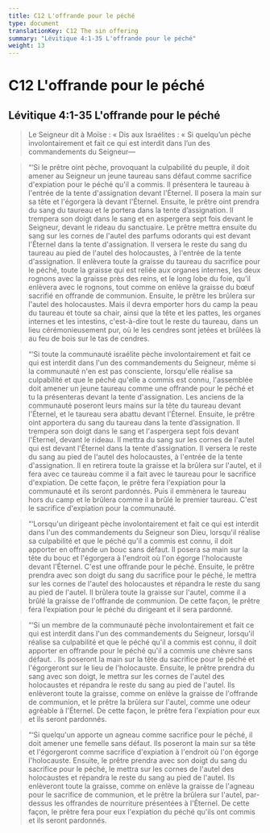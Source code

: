 ```yaml
---
title: C12 L'offrande pour le péché
type: document
translationKey: C12 The sin offering
summary: "Lévitique 4:1-35 L'offrande pour le péché"
weight: 13
---
```

# C12 L'offrande pour le péché

## Lévitique 4:1-35 L'offrande pour le péché

>   Le Seigneur dit à Moïse : « Dis aux Israélites : « Si quelqu’un pèche involontairement et fait ce qui est interdit dans l’un des commandements du Seigneur—

>   “‘Si le prêtre oint pèche, provoquant la culpabilité du peuple, il doit amener au Seigneur un jeune taureau sans défaut comme sacrifice d'expiation pour le péché qu'il a commis. Il présentera le taureau à l'entrée de la tente d'assignation devant l'Éternel. Il posera la main sur sa tête et l'égorgera là devant l'Éternel. Ensuite, le prêtre oint prendra du sang du taureau et le portera dans la tente d’assignation. Il trempera son doigt dans le sang et en aspergera sept fois devant le Seigneur, devant le rideau du sanctuaire. Le prêtre mettra ensuite du sang sur les cornes de l'autel des parfums odorants qui est devant l'Éternel dans la tente d'assignation. Il versera le reste du sang du taureau au pied de l'autel des holocaustes, à l'entrée de la tente d'assignation. Il enlèvera toute la graisse du taureau du sacrifice pour le péché, toute la graisse qui est reliée aux organes internes, les deux rognons avec la graisse près des reins, et le long lobe du foie, qu'il enlèvera avec le rognons, tout comme on enlève la graisse du bœuf sacrifié en offrande de communion. Ensuite, le prêtre les brûlera sur l'autel des holocaustes. Mais il devra emporter hors du camp la peau du taureau et toute sa chair, ainsi que la tête et les pattes, les organes internes et les intestins, c'est-à-dire tout le reste du taureau, dans un lieu cérémonieusement pur, où le les cendres sont jetées et brûlées là au feu de bois sur le tas de cendres.

>   “‘Si toute la communauté israélite pèche involontairement et fait ce qui est interdit dans l'un des commandements du Seigneur, même si la communauté n'en est pas consciente, lorsqu'elle réalise sa culpabilité et que le péché qu'elle a commis est connu, l'assemblée doit amener un jeune taureau comme une offrande pour le péché et tu la présenteras devant la tente d'assignation. Les anciens de la communauté poseront leurs mains sur la tête du taureau devant l'Éternel, et le taureau sera abattu devant l'Éternel. Ensuite, le prêtre oint apportera du sang du taureau dans la tente d’assignation. Il trempera son doigt dans le sang et l'aspergera sept fois devant l'Éternel, devant le rideau. Il mettra du sang sur les cornes de l'autel qui est devant l'Éternel dans la tente d'assignation. Il versera le reste du sang au pied de l'autel des holocaustes, à l'entrée de la tente d'assignation. Il en retirera toute la graisse et la brûlera sur l'autel, et il fera avec ce taureau comme il a fait avec le taureau pour le sacrifice d'expiation. De cette façon, le prêtre fera l'expiation pour la communauté et ils seront pardonnés. Puis il emmènera le taureau hors du camp et le brûlera comme il a brûlé le premier taureau. C'est le sacrifice d'expiation pour la communauté.

>   “‘Lorsqu'un dirigeant pèche involontairement et fait ce qui est interdit dans l'un des commandements du Seigneur son Dieu, lorsqu'il réalise sa culpabilité et que le péché qu'il a commis est connu, il doit apporter en offrande un bouc sans défaut. Il posera sa main sur la tête du bouc et l'égorgera à l'endroit où l'on égorge l'holocauste devant l'Éternel. C'est une offrande pour le péché. Ensuite, le prêtre prendra avec son doigt du sang du sacrifice pour le péché, le mettra sur les cornes de l'autel des holocaustes et répandra le reste du sang au pied de l'autel. Il brûlera toute la graisse sur l'autel, comme il a brûlé la graisse de l'offrande de communion. De cette façon, le prêtre fera l’expiation pour le péché du dirigeant et il sera pardonné.

>   “‘Si un membre de la communauté pèche involontairement et fait ce qui est interdit dans l'un des commandements du Seigneur, lorsqu'il réalise sa culpabilité et que le péché qu'il a commis est connu, il doit apporter en offrande pour le péché qu'il a commis une chèvre sans défaut. . Ils poseront la main sur la tête du sacrifice pour le péché et l'égorgeront sur le lieu de l'holocauste. Ensuite, le prêtre prendra du sang avec son doigt, le mettra sur les cornes de l'autel des holocaustes et répandra le reste du sang au pied de l'autel. Ils enlèveront toute la graisse, comme on enlève la graisse de l'offrande de communion, et le prêtre la brûlera sur l'autel, comme une odeur agréable à l'Éternel. De cette façon, le prêtre fera l'expiation pour eux et ils seront pardonnés.

>   “‘Si quelqu'un apporte un agneau comme sacrifice pour le péché, il doit amener une femelle sans défaut. Ils poseront la main sur sa tête et l'égorgeront comme sacrifice d'expiation à l'endroit où l'on égorge l'holocauste. Ensuite, le prêtre prendra avec son doigt du sang du sacrifice pour le péché, le mettra sur les cornes de l'autel des holocaustes et répandra le reste du sang au pied de l'autel. Ils enlèveront toute la graisse, comme on enlève la graisse de l'agneau pour le sacrifice de communion, et le prêtre la brûlera sur l'autel, par-dessus les offrandes de nourriture présentées à l'Éternel. De cette façon, le prêtre fera pour eux l'expiation du péché qu'ils ont commis et ils seront pardonnés.

